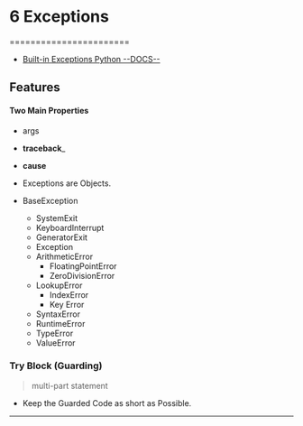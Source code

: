 # 6 Exceptions
=======================

- [Built-in Exceptions Python --DOCS--](https://docs.python.org/3/library/exceptions.html#bltin-exceptions)


## Features

#### Two Main Properties

* args

* __traceback___

* __cause__


- Exceptions are Objects.

- BaseException
    - SystemExit
    - KeyboardInterrupt
    - GeneratorExit
    - Exception
    - ArithmeticError
        - FloatingPointError
        - ZeroDivisionError
    - LookupError
        - IndexError
        - Key Error
    - SyntaxError
    - RuntimeError
    - TypeError
    - ValueError


### Try Block (Guarding)

> multi-part statement

* Keep the Guarded Code as short as Possible.

-----------------------------------------------------------------------------------------------------
